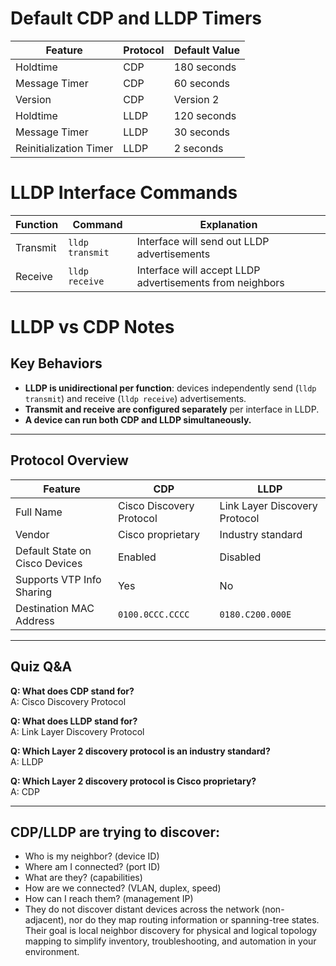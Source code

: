 # Default CDP and LLDP Timers

| Feature                     | Protocol | Default Value       |
|----------------------------|----------|---------------------|
| Holdtime                   | CDP      | 180 seconds         |
| Message Timer              | CDP      | 60 seconds          |
| Version                    | CDP      | Version 2           |
| Holdtime                   | LLDP     | 120 seconds         |
| Message Timer              | LLDP     | 30 seconds          |
| Reinitialization Timer     | LLDP     | 2 seconds           |

# LLDP Interface Commands

| Function  | Command         | Explanation                                      |
|-----------|-----------------|--------------------------------------------------|
| Transmit  | `lldp transmit` | Interface will send out LLDP advertisements      |
| Receive   | `lldp receive`  | Interface will accept LLDP advertisements from neighbors |

# LLDP vs CDP Notes

## Key Behaviors

- **LLDP is unidirectional per function**: devices independently send (`lldp transmit`) and receive (`lldp receive`) advertisements.
- **Transmit and receive are configured separately** per interface in LLDP.
- **A device can run both CDP and LLDP simultaneously.**

---

## Protocol Overview

| Feature                         | CDP                            | LLDP                                 |
|---------------------------------|--------------------------------|---------------------------------------|
| Full Name                       | Cisco Discovery Protocol       | Link Layer Discovery Protocol         |
| Vendor                          | Cisco proprietary              | Industry standard                     |
| Default State on Cisco Devices  | Enabled                        | Disabled                              |
| Supports VTP Info Sharing       | Yes                            | No                                    |
| Destination MAC Address         | `0100.0CCC.CCCC`               | `0180.C200.000E`                      |

---

## Quiz Q&A

**Q: What does CDP stand for?**  
A: Cisco Discovery Protocol

**Q: What does LLDP stand for?**  
A: Link Layer Discovery Protocol

**Q: Which Layer 2 discovery protocol is an industry standard?**  
A: LLDP

**Q: Which Layer 2 discovery protocol is Cisco proprietary?**  
A: CDP

---

## CDP/LLDP are trying to discover:

- Who is my neighbor? (device ID)
- Where am I connected? (port ID)
- What are they? (capabilities)
- How are we connected? (VLAN, duplex, speed)
- How can I reach them? (management IP)
- They do not discover distant devices across the network (non-adjacent), nor do they map routing information or spanning-tree states. Their goal is local neighbor discovery for physical and logical topology mapping to simplify inventory, troubleshooting, and automation in your environment.
